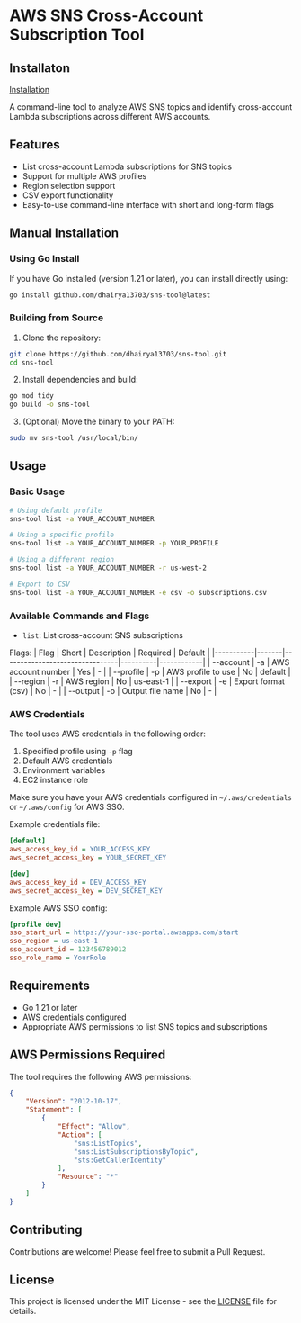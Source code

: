 # AWS SNS Cross-Account Subscription Tool

## Installaton
[Installation](INSTALL.md)

A command-line tool to analyze AWS SNS topics and identify cross-account Lambda subscriptions across different AWS accounts.

## Features

- List cross-account Lambda subscriptions for SNS topics
- Support for multiple AWS profiles
- Region selection support
- CSV export functionality
- Easy-to-use command-line interface with short and long-form flags

## Manual Installation

### Using Go Install

If you have Go installed (version 1.21 or later), you can install directly using:

```bash
go install github.com/dhairya13703/sns-tool@latest
```

### Building from Source

1. Clone the repository:
```bash
git clone https://github.com/dhairya13703/sns-tool.git
cd sns-tool
```

2. Install dependencies and build:
```bash
go mod tidy
go build -o sns-tool
```

3. (Optional) Move the binary to your PATH:
```bash
sudo mv sns-tool /usr/local/bin/
```

## Usage

### Basic Usage

```bash
# Using default profile
sns-tool list -a YOUR_ACCOUNT_NUMBER

# Using a specific profile
sns-tool list -a YOUR_ACCOUNT_NUMBER -p YOUR_PROFILE

# Using a different region
sns-tool list -a YOUR_ACCOUNT_NUMBER -r us-west-2

# Export to CSV
sns-tool list -a YOUR_ACCOUNT_NUMBER -e csv -o subscriptions.csv
```

### Available Commands and Flags

- `list`: List cross-account SNS subscriptions

Flags:
| Flag      | Short | Description                    | Required | Default    |
|-----------|-------|--------------------------------|----------|------------|
| --account | -a    | AWS account number            | Yes      | -          |
| --profile | -p    | AWS profile to use            | No       | default    |
| --region  | -r    | AWS region                    | No       | us-east-1  |
| --export  | -e    | Export format (csv)           | No       | -          |
| --output  | -o    | Output file name              | No       | -          |

### AWS Credentials

The tool uses AWS credentials in the following order:
1. Specified profile using `-p` flag
2. Default AWS credentials
3. Environment variables
4. EC2 instance role

Make sure you have your AWS credentials configured in `~/.aws/credentials` or `~/.aws/config` for AWS SSO.

Example credentials file:
```ini
[default]
aws_access_key_id = YOUR_ACCESS_KEY
aws_secret_access_key = YOUR_SECRET_KEY

[dev]
aws_access_key_id = DEV_ACCESS_KEY
aws_secret_access_key = DEV_SECRET_KEY
```

Example AWS SSO config:
```ini
[profile dev]
sso_start_url = https://your-sso-portal.awsapps.com/start
sso_region = us-east-1
sso_account_id = 123456789012
sso_role_name = YourRole
```

## Requirements

- Go 1.21 or later
- AWS credentials configured
- Appropriate AWS permissions to list SNS topics and subscriptions

## AWS Permissions Required

The tool requires the following AWS permissions:
```json
{
    "Version": "2012-10-17",
    "Statement": [
        {
            "Effect": "Allow",
            "Action": [
                "sns:ListTopics",
                "sns:ListSubscriptionsByTopic",
                "sts:GetCallerIdentity"
            ],
            "Resource": "*"
        }
    ]
}
```

## Contributing

Contributions are welcome! Please feel free to submit a Pull Request.

## License

This project is licensed under the MIT License - see the [LICENSE](LICENSE) file for details.